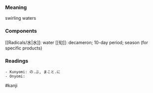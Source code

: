 ### Meaning

swirling waters

### Components

[[Radicals/水|水]]: water [[旬]]: decameron; 10-day period; season (for specific products)

### Readings

```
- Kunyomi: の.ぶ, まこと.に
- Onyomi: 
```

#kanji